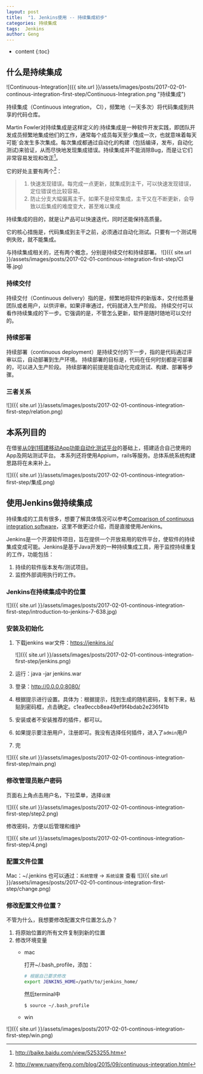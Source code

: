 ```yaml
---
layout: post
title:  "1. Jenkins使用 -- 持续集成初步"
categories: 持续集成
tags:  Jenkins
author: Geng
---
```


* content
{:toc}

## 什么是持续集成
![Continuous-Integration]({{ site.url }}/assets/images/posts/2017-02-01-continous-integration-first-step/Continuous-Integration.png "持续集成")

持续集成（Continuous integration， CI），频繁地（一天多次）将代码集成到共享的代码仓库。






Martin Fowler对持续集成是这样定义的:持续集成是一种软件开发实践，即团队开发成员频繁地集成他们的工作，通常每个成员每天至少集成一次，也就意味着每天可能`会发生多次集成。每次集成都通过自动化的构建（包括编译，发布，自动化测试)来验证，从而尽快地发现集成错误。持续集成并不能消除Bug，而是让它们非常容易发现和改正[^1]。

它的好处主要有两个[^2]：
> 1. 快速发现错误。每完成一点更新，就集成到主干，可以快速发现错误，定位错误也比较容易。
> 2. 防止分支大幅偏离主干。如果不是经常集成，主干又在不断更新，会导致以后集成的难度变大，甚至难以集成

持续集成的目的，就是让产品可以快速迭代，同时还能保持高质量。

它的核心措施是，代码集成到主干之前，必须通过自动化测试。只要有一个测试用例失败，就不能集成。

与持续集成相关的，还有两个概念，分别是持续交付和持续部署。
![]({{ site.url }}/assets/images/posts/2017-02-01-continous-integration-first-step/CI等.jpg)

### 持续交付
持续交付（Continuous delivery）指的是，频繁地将软件的新版本，交付给质量团队或者用户，以供评审。如果评审通过，代码就进入生产阶段。
持续交付可以看作持续集成的下一步。它强调的是，不管怎么更新，软件是随时随地可以交付的。

### 持续部署
持续部署（continuous deployment）是持续交付的下一步，指的是代码通过评审以后，自动部署到生产环境。
持续部署的目标是，代码在任何时刻都是可部署的，可以进入生产阶段。
持续部署的前提是能自动化完成测试、构建、部署等步骤。

### 三者关系
![]({{ site.url }}/assets/images/posts/2017-02-01-continous-integration-first-step/relation.png)

## 本系列目的
在借鉴[从0到1搭建移动App功能自动化测试平台](http://debugtalk.com/post/build-app-automated-test-platform-from-0-to-1-backgroud-introduction/)的基础上，搭建适合自己使用的App及网站测试平台。 
本系列还将使用Appium，rails等服务。总体系统系统构建思路将在未来补上。

![]({{ site.url }}/assets/images/posts/2017-02-01-continous-integration-first-step/集成.png)

## 使用Jenkins做持续集成
持续集成的工具有很多，想要了解具体情况可以参考[Comparison of continuous integration software](https://en.wikipedia.org/wiki/Comparison_of_continuous_integration_software)，这里不做更过介绍，而是直接使用Jenkins。

Jenkins是一个开源软件项目，旨在提供一个开放易用的软件平台，使软件的持续集成变成可能。Jenkins是基于Java开发的一种持续集成工具，用于监控持续重复的工作，功能包括：
1. 持续的软件版本发布/测试项目。
2. 监控外部调用执行的工作。

### Jenkins在持续集成中的位置

![]({{ site.url }}/assets/images/posts/2017-02-01-continous-integration-first-step/introduction-to-jenkins-7-638.jpg)

### 安装及初始化
1. 下载jenkins war文件：https://jenkins.io/

   ![]({{ site.url }}/assets/images/posts/2017-02-01-continous-integration-first-step/jenkins.png)
2. 运行：java -jar jenkins.war
3. 登录：http://0.0.0.0:8080/
4. 根据提示进行设置。具体为：根据提示，找到生成的随机密码，复制下来，粘贴到密码框，点击确定。c1ea9eccb8ea49ef9f4bdab2e236f41b
5. 安装或者不安装推荐的插件，都可以。
6. 如果提示要注册用户，注册即可。我没有选择任何插件，进入了`admin`用户
7. 完

![]({{ site.url }}/assets/images/posts/2017-02-01-continous-integration-first-step/main.png)

### 修改管理员账户密码

页面右上角点击用户名，下拉菜单，选择`设置`

![]({{ site.url }}/assets/images/posts/2017-02-01-continous-integration-first-step/step2.png)

修改密码，方便以后管理和维护

![]({{ site.url }}/assets/images/posts/2017-02-01-continous-integration-first-step/4.png)

### 配置文件位置
Mac：~/.jenkins
也可以通过：`系统管理` -> `系统设置` 查看
![]({{ site.url }}/assets/images/posts/2017-02-01-continous-integration-first-step/change.png)

### 修改配置文件位置？
不管为什么，我想要修改配置文件位置怎么办？
1. 将原始位置的所有文件复制到新的位置
2. 修改环境变量
   * mac

     打开~/.bash_profile，添加：
     ```bash
     # 根据自己要求修改
     export JENKINS_HOME=/path/to/jenkins_home/
     ```
     然后terminal中
     ```bash
     $ source ~/.bash_profile
     ```

   * win

![]({{ site.url }}/assets/images/posts/2017-02-01-continous-integration-first-step/win.png)

[^1]:http://baike.baidu.com/view/5253255.htm
[^2]:http://www.ruanyifeng.com/blog/2015/09/continuous-integration.html
